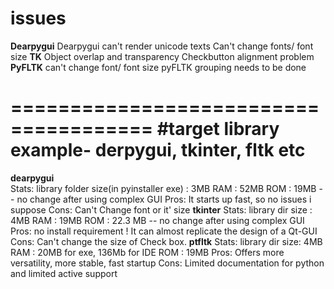
# issues  
**Dearpygui**
		Dearpygui can't render unicode texts
		Can't change fonts/ font size
**TK**
		Object overlap and transparency 
		Checkbutton alignment problem
**PyFLTK**
		can't change font/ font size
		pyFLTK grouping needs to be done



======================================
#target library example- derpygui, tkinter, fltk  etc
======================================
**dearpygui**  
    Stats:
        library folder size(in pyinstaller exe) : 3MB 
        RAM : 52MB
        ROM : 19MB -- no change after using complex GUI
    Pros:
        It starts up fast, so no issues i suppose
    Cons:
        Can't Change font or it' size
**tkinter**
    Stats:
        library dir size : 4MB 
        RAM : 19MB
        ROM : 22.3 MB -- no change after using complex GUI  
    Pros:
        no install requirement !
        It can almost replicate the design of a Qt-GUI
    Cons:
        Can't change the size of Check box.
**ptfltk**
    Stats:
        library dir size: 4MB 
        RAM : 20MB for exe, 136Mb for IDE
        ROM : 19MB 
    Pros:
        Offers more versatility, more stable, fast startup
    Cons:
        Limited documentation for python and limited active support        
    






